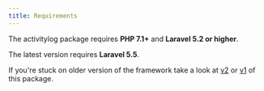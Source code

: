 ```yaml
---
title: Requirements
---
```


The activitylog package requires **PHP 7.1+** and **Laravel 5.2 or higher**. 

The latest version requires **Laravel 5.5**.

If you're stuck on older version of the framework take a look at [v2](https://docs.spatie.be/laravel-activitylog/v2) or [v1](https://docs.spatie.be/laravel-activitylog/v2) of this package.
